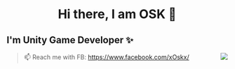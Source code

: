 <h1 align="center">
Hi there, I am OSK 👋
</h1>


## I'm Unity Game Developer ✨


> 📫 Reach me with FB: https://www.facebook.com/xOskx/
> <img align="right" src="https://github-readme-stats.vercel.app/api?username=O-S-K&show_icons=true&icon_color=CE1D2D&text_color=718096&bg_color=ffffff&hide_title=true" />
  
